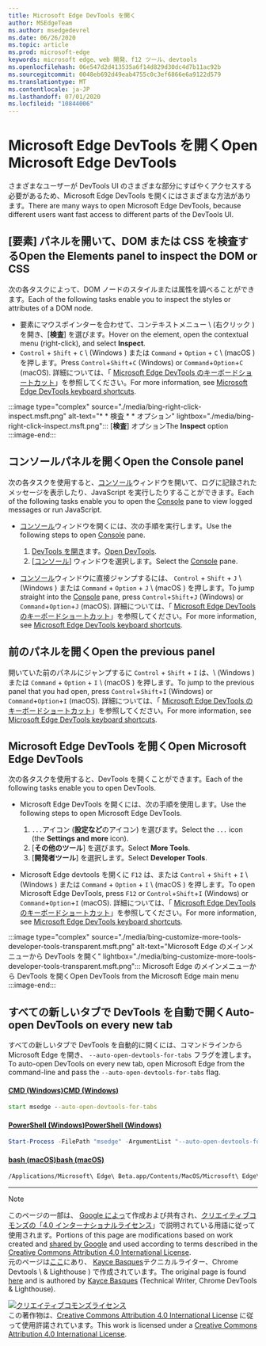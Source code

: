 ```yaml
---
title: Microsoft Edge DevTools を開く
author: MSEdgeTeam
ms.author: msedgedevrel
ms.date: 06/26/2020
ms.topic: article
ms.prod: microsoft-edge
keywords: microsoft edge、web 開発、f12 ツール、devtools
ms.openlocfilehash: 06e547d2d413535a6f14d829d30dc4d7b11ac92b
ms.sourcegitcommit: 0048eb692d49eab4755c0c3ef6866e6a9122d579
ms.translationtype: MT
ms.contentlocale: ja-JP
ms.lasthandoff: 07/01/2020
ms.locfileid: "10844006"
---
```

<!-- Copyright Kayce Basques 

   Licensed under the Apache License, Version 2.0 (the "License");
   you may not use this file except in compliance with the License.
   You may obtain a copy of the License at

       https://www.apache.org/licenses/LICENSE-2.0

   Unless required by applicable law or agreed to in writing, software
   distributed under the License is distributed on an "AS IS" BASIS,
   WITHOUT WARRANTIES OR CONDITIONS OF ANY KIND, either express or implied.
   See the License for the specific language governing permissions and
   limitations under the License. -->

# <span data-ttu-id="67696-103">Microsoft Edge DevTools を開く</span><span class="sxs-lookup"><span data-stu-id="67696-103">Open Microsoft Edge DevTools</span></span>  

<span data-ttu-id="67696-104">さまざまなユーザーが DevTools UI のさまざまな部分にすばやくアクセスする必要があるため、Microsoft Edge DevTools を開くにはさまざまな方法があります。</span><span class="sxs-lookup"><span data-stu-id="67696-104">There are many ways to open Microsoft Edge DevTools, because different users want fast access to different parts of the DevTools UI.</span></span>  

## <span data-ttu-id="67696-105">[要素] パネルを開いて、DOM または CSS を検査する</span><span class="sxs-lookup"><span data-stu-id="67696-105">Open the Elements panel to inspect the DOM or CSS</span></span>  

<span data-ttu-id="67696-106">次の各タスクによって、DOM ノードのスタイルまたは属性を調べることができます。</span><span class="sxs-lookup"><span data-stu-id="67696-106">Each of the following tasks enable you to inspect the styles or attributes of a DOM node.</span></span>

*   <span data-ttu-id="67696-107">要素にマウスポインターを合わせて、コンテキストメニュー \ (右クリック \) を開き、[**検査**] を選びます。</span><span class="sxs-lookup"><span data-stu-id="67696-107">Hover on the element, open the contextual menu \(right-click\), and select **Inspect**.</span></span>  
*   <span data-ttu-id="67696-108">`Control` + `Shift` + `C` \ (Windows \) または `Command` + `Option` + `C` \ (macOS \) を押します。</span><span class="sxs-lookup"><span data-stu-id="67696-108">Press `Control`+`Shift`+`C` \(Windows\) or `Command`+`Option`+`C` \(macOS\).</span></span>  <span data-ttu-id="67696-109">詳細については、「 [Microsoft Edge DevTools のキーボードショートカット][DevToolsShortcuts]」を参照してください。</span><span class="sxs-lookup"><span data-stu-id="67696-109">For more information, see [Microsoft Edge DevTools keyboard shortcuts][DevToolsShortcuts].</span></span>  

:::image type="complex" source="./media/bing-right-click-inspect.msft.png" alt-text="\* \* 検査 \* \* オプション" lightbox="./media/bing-right-click-inspect.msft.png":::
   <span data-ttu-id="67696-111">[**検査**] オプション</span><span class="sxs-lookup"><span data-stu-id="67696-111">The **Inspect** option</span></span>  
:::image-end:::  

<!--See [Get Started With Viewing And Changing CSS][GetStartedCSS].  -->  

## <span data-ttu-id="67696-112">コンソールパネルを開く</span><span class="sxs-lookup"><span data-stu-id="67696-112">Open the Console panel</span></span>  

<span data-ttu-id="67696-113">次の各タスクを使用すると、[コンソール][DevToolsConsoleIndex]ウィンドウを開いて、ログに記録されたメッセージを表示したり、JavaScript を実行したりすることができます。</span><span class="sxs-lookup"><span data-stu-id="67696-113">Each of the following tasks enable you to open the [Console][DevToolsConsoleIndex] pane to view logged messages or run JavaScript.</span></span>  

*   <span data-ttu-id="67696-114">[コンソール][DevToolsConsoleIndex]ウィンドウを開くには、次の手順を実行します。</span><span class="sxs-lookup"><span data-stu-id="67696-114">Use the following steps to open [Console][DevToolsConsoleIndex] pane.</span></span>  
    
    1.  <span data-ttu-id="67696-115">[DevTools を開き](#open-microsoft-edge-devtools)ます。</span><span class="sxs-lookup"><span data-stu-id="67696-115">[Open DevTools](#open-microsoft-edge-devtools).</span></span>  
    1.  <span data-ttu-id="67696-116">[[コンソール][DevToolsConsoleIndex]] ウィンドウを選択します。</span><span class="sxs-lookup"><span data-stu-id="67696-116">Select the [Console][DevToolsConsoleIndex] pane.</span></span>  

*   <span data-ttu-id="67696-117">[コンソール][DevToolsConsoleIndex]ウィンドウに直接ジャンプするには、 `Control` + `Shift` + `J` \ (Windows \) または `Command` + `Option` + `J` \ (macOS \) を押します。</span><span class="sxs-lookup"><span data-stu-id="67696-117">To jump straight into the [Console][DevToolsConsoleIndex] pane, press `Control`+`Shift`+`J` \(Windows\) or `Command`+`Option`+`J` \(macOS\).</span></span>  <span data-ttu-id="67696-118">詳細については、「 [Microsoft Edge DevTools のキーボードショートカット][DevToolsShortcuts]」を参照してください。</span><span class="sxs-lookup"><span data-stu-id="67696-118">For more information, see [Microsoft Edge DevTools keyboard shortcuts][DevToolsShortcuts].</span></span>  

<!--See [Get Started With The Console][ConsoleGetStarted].  -->

## <span data-ttu-id="67696-119">前のパネルを開く</span><span class="sxs-lookup"><span data-stu-id="67696-119">Open the previous panel</span></span>  

<span data-ttu-id="67696-120">開いていた前のパネルにジャンプするに `Control` + `Shift` + `I` は、\ (Windows \) または `Command` + `Option` + `I` \ (macOS \) を押します。</span><span class="sxs-lookup"><span data-stu-id="67696-120">To jump to the previous panel that you had open, press `Control`+`Shift`+`I` \(Windows\) or `Command`+`Option`+`I` \(macOS\).</span></span>  <span data-ttu-id="67696-121">詳細については、「 [Microsoft Edge DevTools のキーボードショートカット][DevToolsShortcuts]」を参照してください。</span><span class="sxs-lookup"><span data-stu-id="67696-121">For more information, see [Microsoft Edge DevTools keyboard shortcuts][DevToolsShortcuts].</span></span>  

## <span data-ttu-id="67696-122">Microsoft Edge DevTools を開く</span><span class="sxs-lookup"><span data-stu-id="67696-122">Open Microsoft Edge DevTools</span></span>  

<span data-ttu-id="67696-123">次の各タスクを使用すると、DevTools を開くことができます。</span><span class="sxs-lookup"><span data-stu-id="67696-123">Each of the following tasks enable you to open DevTools.</span></span>  

*   <span data-ttu-id="67696-124">Microsoft Edge DevTools を開くには、次の手順を使用します。</span><span class="sxs-lookup"><span data-stu-id="67696-124">Use the following steps to open Microsoft Edge DevTools.</span></span>  
    
    1.  <span data-ttu-id="67696-125">`...`アイコン (**設定など**のアイコン) を選びます。</span><span class="sxs-lookup"><span data-stu-id="67696-125">Select the  `...` icon \(the **Settings and more** icon\).</span></span>  
    1.  <span data-ttu-id="67696-126">[**その他のツール**] を選びます。</span><span class="sxs-lookup"><span data-stu-id="67696-126">Select **More Tools**.</span></span>  
    1.  <span data-ttu-id="67696-127">[**開発者ツール**] を選択します。</span><span class="sxs-lookup"><span data-stu-id="67696-127">Select **Developer Tools**.</span></span>  
    
*   <span data-ttu-id="67696-128">Microsoft Edge devtools を開くに `F12` は、または `Control` + `Shift` + `I` \ (Windows \) または `Command` + `Option` + `I` \ (macOS \) を押します。</span><span class="sxs-lookup"><span data-stu-id="67696-128">To open Microsoft Edge DevTools, press `F12` or `Control`+`Shift`+`I` \(Windows\) or `Command`+`Option`+`I` \(macOS\).</span></span>  <span data-ttu-id="67696-129">詳細については、「 [Microsoft Edge DevTools のキーボードショートカット][DevToolsShortcuts]」を参照してください。</span><span class="sxs-lookup"><span data-stu-id="67696-129">For more information, see [Microsoft Edge DevTools keyboard shortcuts][DevToolsShortcuts].</span></span>  

:::image type="complex" source="./media/bing-customize-more-tools-developer-tools-transparent.msft.png" alt-text="Microsoft Edge のメインメニューから DevTools を開く" lightbox="./media/bing-customize-more-tools-developer-tools-transparent.msft.png":::
   <span data-ttu-id="67696-131">Microsoft Edge のメインメニューから DevTools を開く</span><span class="sxs-lookup"><span data-stu-id="67696-131">Open DevTools from the Microsoft Edge main menu</span></span>  
:::image-end:::  

## <span data-ttu-id="67696-132">すべての新しいタブで DevTools を自動で開く</span><span class="sxs-lookup"><span data-stu-id="67696-132">Auto-open DevTools on every new tab</span></span>  

<span data-ttu-id="67696-133">すべての新しいタブで DevTools を自動的に開くには、コマンドラインから Microsoft Edge を開き、 `--auto-open-devtools-for-tabs` フラグを渡します。</span><span class="sxs-lookup"><span data-stu-id="67696-133">To auto-open DevTools on every new tab, open Microsoft Edge from the command-line and pass the `--auto-open-devtools-for-tabs` flag.</span></span>  

#### [<span data-ttu-id="67696-134">CMD (Windows)</span><span class="sxs-lookup"><span data-stu-id="67696-134">CMD (Windows)</span></span>](#tab/cmd-windows/)  

<a id="selenium-tools-install"></a>  

```cmd
start msedge --auto-open-devtools-for-tabs
```  

#### [<span data-ttu-id="67696-135">PowerShell (Windows)</span><span class="sxs-lookup"><span data-stu-id="67696-135">PowerShell (Windows)</span></span>](#tab/powershell-windows/)  

<a id="selenium-tools-install"></a>  

```powershell
Start-Process -FilePath "msedge" -ArgumentList "--auto-open-devtools-for-tabs"
```  

#### [<span data-ttu-id="67696-136">bash (macOS)</span><span class="sxs-lookup"><span data-stu-id="67696-136">bash (macOS)</span></span>](#tab/bash-macos/)  

<a id="selenium-tools-install"></a>  

```bash
/Applications/Microsoft\ Edge\ Beta.app/Contents/MacOS/Microsoft\ Edge\ Beta --auto-open-devtools-for-tabs
```  

* * *  

<!-- links -->  

[DevToolsConsoleIndex]: ./console/index.md "本体の概要 |Microsoft ドキュメント"  
[DevtoolsShortcuts]: ./shortcuts.md "Microsoft Edge DevTools のキーボードショートカット-Microsoft ドキュメント"  

<!--[ConsoleGetStarted]: /microsoft-edge/devtools-guide-chromium/console/get-started ""  -->  
<!--[GetStartedCSS]: /microsoft-edge/devtools-guide-chromium/css "CSS"  -->

> [!NOTE]
> <span data-ttu-id="67696-139">このページの一部は、 [Google によっ][GoogleSitePolicies]て作成および共有され、[クリエイティブコモンズの「4.0 インターナショナルライセンス][CCA4IL]」で説明されている用語に従って使用されます。</span><span class="sxs-lookup"><span data-stu-id="67696-139">Portions of this page are modifications based on work created and [shared by Google][GoogleSitePolicies] and used according to terms described in the [Creative Commons Attribution 4.0 International License][CCA4IL].</span></span>  
> <span data-ttu-id="67696-140">元のページは[ここ](https://developers.google.com/web/tools/chrome-devtools/open)にあり、 [Kayce Basques][KayceBasques]テクニカルライター、Chrome Devtools \ & Lighthouse \) で作成されています。</span><span class="sxs-lookup"><span data-stu-id="67696-140">The original page is found [here](https://developers.google.com/web/tools/chrome-devtools/open) and is authored by [Kayce Basques][KayceBasques] \(Technical Writer, Chrome DevTools \& Lighthouse\).</span></span>  

[![クリエイティブコモンズライセンス][CCby4Image]][CCA4IL]  
<span data-ttu-id="67696-142">この著作物は、[Creative Commons Attribution 4.0 International License][CCA4IL] に従って使用許諾されています。</span><span class="sxs-lookup"><span data-stu-id="67696-142">This work is licensed under a [Creative Commons Attribution 4.0 International License][CCA4IL].</span></span>  

[CCA4IL]: https://creativecommons.org/licenses/by/4.0  
[CCby4Image]: https://i.creativecommons.org/l/by/4.0/88x31.png  
[GoogleSitePolicies]: https://developers.google.com/terms/site-policies  
[KayceBasques]: https://developers.google.com/web/resources/contributors/kaycebasques  
